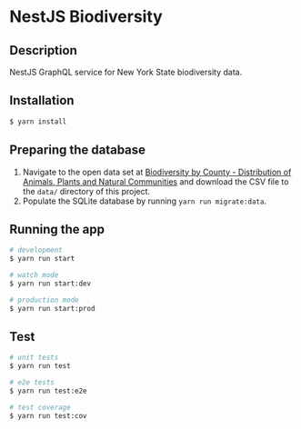 # NestJS Biodiversity

## Description

NestJS GraphQL service for New York State biodiversity data.

## Installation

```bash
$ yarn install
```

## Preparing the database

1. Navigate to the open data set at [Biodiversity by County - Distribution of Animals, Plants and Natural Communities](https://catalog.data.gov/dataset/biodiversity-by-county-distribution-of-animals-plants-and-natural-communities) and download the CSV file to the `data/` directory of this project.
2. Populate the SQLite database by running `yarn run migrate:data`.

## Running the app

```bash
# development
$ yarn run start

# watch mode
$ yarn run start:dev

# production mode
$ yarn run start:prod
```

## Test

```bash
# unit tests
$ yarn run test

# e2e tests
$ yarn run test:e2e

# test coverage
$ yarn run test:cov
```
